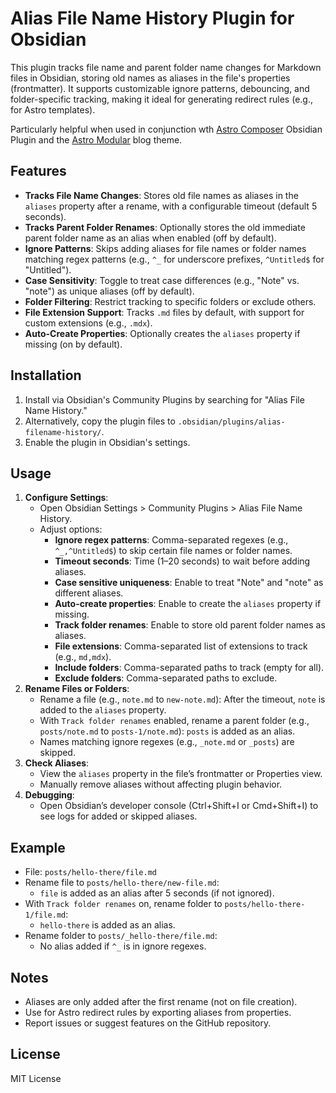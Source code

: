 # Alias File Name History Plugin for Obsidian

This plugin tracks file name and parent folder name changes for Markdown files in Obsidian, storing old names as aliases in the file's properties (frontmatter). It supports customizable ignore patterns, debouncing, and folder-specific tracking, making it ideal for generating redirect rules (e.g., for Astro templates).

Particularly helpful when used in conjunction wth [Astro Composer](https://github.com/davidvkimball/obsidian-astro-composer) Obsidian Plugin and the [Astro Modular](https://github.com/davidvkimball/astro-modular) blog theme.

## Features
- **Tracks File Name Changes**: Stores old file names as aliases in the `aliases` property after a rename, with a configurable timeout (default 5 seconds).
- **Tracks Parent Folder Renames**: Optionally stores the old immediate parent folder name as an alias when enabled (off by default).
- **Ignore Patterns**: Skips adding aliases for file names or folder names matching regex patterns (e.g., `^_` for underscore prefixes, `^Untitled$` for "Untitled").
- **Case Sensitivity**: Toggle to treat case differences (e.g., "Note" vs. "note") as unique aliases (off by default).
- **Folder Filtering**: Restrict tracking to specific folders or exclude others.
- **File Extension Support**: Tracks `.md` files by default, with support for custom extensions (e.g., `.mdx`).
- **Auto-Create Properties**: Optionally creates the `aliases` property if missing (on by default).

## Installation
1. Install via Obsidian's Community Plugins by searching for "Alias File Name History."
2. Alternatively, copy the plugin files to `.obsidian/plugins/alias-filename-history/`.
3. Enable the plugin in Obsidian's settings.

## Usage
1. **Configure Settings**:
   - Open Obsidian Settings > Community Plugins > Alias File Name History.
   - Adjust options:
     - **Ignore regex patterns**: Comma-separated regexes (e.g., `^_,^Untitled$`) to skip certain file names or folder names.
     - **Timeout seconds**: Time (1–20 seconds) to wait before adding aliases.
     - **Case sensitive uniqueness**: Enable to treat "Note" and "note" as different aliases.
     - **Auto-create properties**: Enable to create the `aliases` property if missing.
     - **Track folder renames**: Enable to store old parent folder names as aliases.
     - **File extensions**: Comma-separated list of extensions to track (e.g., `md,mdx`).
     - **Include folders**: Comma-separated paths to track (empty for all).
     - **Exclude folders**: Comma-separated paths to exclude.
2. **Rename Files or Folders**:
   - Rename a file (e.g., `note.md` to `new-note.md`): After the timeout, `note` is added to the `aliases` property.
   - With `Track folder renames` enabled, rename a parent folder (e.g., `posts/note.md` to `posts-1/note.md`): `posts` is added as an alias.
   - Names matching ignore regexes (e.g., `_note.md` or `_posts`) are skipped.
3. **Check Aliases**:
   - View the `aliases` property in the file’s frontmatter or Properties view.
   - Manually remove aliases without affecting plugin behavior.
4. **Debugging**:
   - Open Obsidian’s developer console (Ctrl+Shift+I or Cmd+Shift+I) to see logs for added or skipped aliases.

## Example
- File: `posts/hello-there/file.md`
- Rename file to `posts/hello-there/new-file.md`:
  - `file` is added as an alias after 5 seconds (if not ignored).
- With `Track folder renames` on, rename folder to `posts/hello-there-1/file.md`:
  - `hello-there` is added as an alias.
- Rename folder to `posts/_hello-there/file.md`:
  - No alias added if `^_` is in ignore regexes.

## Notes
- Aliases are only added after the first rename (not on file creation).
- Use for Astro redirect rules by exporting aliases from properties.
- Report issues or suggest features on the GitHub repository.

## License
MIT License
